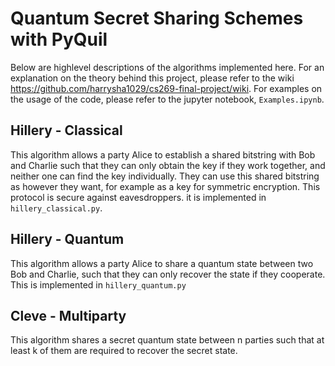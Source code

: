 # Quantum Secret Sharing Schemes with PyQuil

Below are highlevel descriptions of the algorithms implemented here. For an explanation on the theory behind this project, please refer to the wiki <https://github.com/harrysha1029/cs269-final-project/wiki>. For examples on the usage of the code, please refer to the jupyter notebook, `Examples.ipynb`. 

## Hillery - Classical
This algorithm allows a party Alice to establish a shared bitstring with Bob and Charlie such that they can only obtain the key if they work together, and neither one can find the key individually. They can use this shared bitstring as however they want, for example as a key for symmetric encryption. This protocol is secure against eavesdroppers. it is implemented in `hillery_classical.py`.

## Hillery - Quantum
This algorithm allows a party Alice to share a quantum state between two Bob and Charlie, such that they can only recover the state if they cooperate. This is implemented in `hillery_quantum.py`

## Cleve - Multiparty
This algorithm shares a secret quantum state between n parties such that at least k of them are required to recover the secret state.
